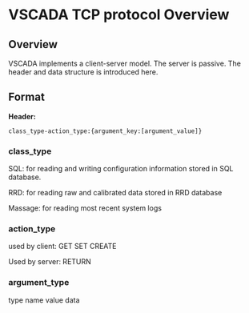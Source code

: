 # VSCADA TCP protocol Overview #

## Overview ##
VSCADA implements a client-server model. The server is passive. The header and data structure is introduced here. 

## Format ##
**Header:**
```
class_type-action_type:{argument_key:[argument_value]}
```

### class_type ###
SQL:		for reading and writing configuration information stored in SQL database. 

RRD:		for reading raw and calibrated data stored in RRD database

Massage:	for reading most recent system logs

### action_type ###
used by client:
	GET
	SET
	CREATE

Used by server:
	RETURN

### argument_type ###
type
name
value
data